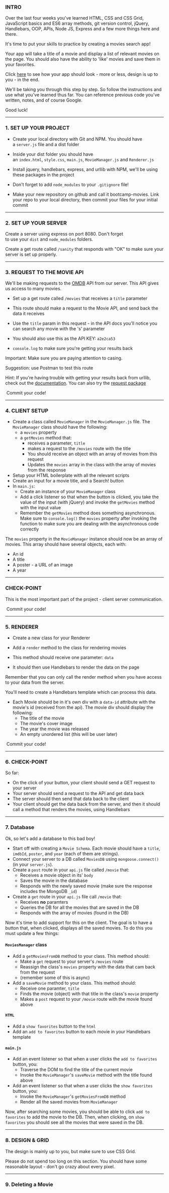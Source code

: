### INTRO

Over the last four weeks you've learned HTML, CSS and CSS Grid, JavaScript basics and ES6 array methods, git version control, jQuery, Handlebars, OOP, APIs, Node JS, Express and a few more things here and there.

It's time to put your skills to practice by creating a movies search app!

Your app will take a title of a movie and display a list of relevant movies on the page. You should also have the ability to 'like' movies and save them in your favorites.

Click [here](https://kernel-files.s3.eu-west-1.amazonaws.com/images/0374078b.png) to see how your app should look - more or less, design is up to you - in the end.

We'll be taking you through this step by step. So follow the instructions and use what you've learned thus far. You can reference previous code you've written, notes, and of course Google.

Good luck!

* * * * *

### 1\. SET UP YOUR PROJECT

-   Create your local directory with Git and NPM. You should have a `server.js` file and a dist folder

-   Inside your dist folder you should have an `index.html`, `style.css`, `main.js`, `MovieManager.js` and `Renderer.js`

-   Install jquery, handlebars, express, and urllib with NPM, we'll be using these packages in the project
-   Don't forget to add `node_modules` to your `.gitignore` file!
-   Make your new repository on github and call it bootcamp-movies. Link your repo to your local directory, then commit your files for your initial commit

* * * * *

### 2\. SET UP YOUR SERVER

Create a server using express on port 8080. Don't forget to use your `dist` and `node_modules` folders.

Create a get route called `/sanity` that responds with "OK" to make sure your server is set up properly.

* * * * *

### 3\. REQUEST TO THE MOVIE API

We'll be making requests to the [OMDB](http://www.omdbapi.com/#usage) API from our server. This API gives us access to many movies.

-   Set up a get route called `/movies` that receives a `title` parameter
-   This route should make a request to the Movie API, and send back the data it receives

-   Use the `title` param in this request - in the API docs you'll notice you can search any movie with the 's' parameter
- You should also use this as the API KEY: `a2e2ca53`

-   `console.log` to make sure you're getting your results back

Important: Make sure you are paying attention to casing.

Suggestion: use Postman to test this route

Hint: If you're having trouble with getting your results back from urllib, check out the [documentation](https://www.npmjs.com/package/urllib).
You can also try the [request package](https://www.npmjs.com/package/request)

 Commit your code!

* * * * *

### 4\. CLIENT SETUP

- Create a class called `MovieManager` in the `MovieManager.js` file. The `MovieManager` class should have the following:
    - a `movies` property
    - a `getMovies` method that:
        - receives a parameter, `title`
        - makes a request to the `/movies` route with the title
        - You should receive an object with an array of movies from this request
        - Updates the `movies` array in the class with the array of movies from the response
-   Setup your HTML boilerplate with all the relevant scripts
-   Create an input for a movie title, and a Search! button
-   In `main.js`:
    - Create an instance of your `MovieManager` class
    - Add a click listener so that when the button is clicked, you take the value of the input (with jQuery) and invoke the `getMovies` method with the input value
    - Remember the `getMovies` method does something asynchronous. Make sure to `console.log()` the `movies` property after invoking the function to make sure you are dealing with the asynchronous code correctly

The `movies` property in the `MovieManager` instance should now be an array of movies. This array should have several objects, each with:

-   An id
-   A title
-   A poster - a URL of an image
-   A year

* * * * *

### CHECK-POINT

This is the most important part of the project - client server communication.

 Commit your code!

* * * * *

### 5\. RENDERER

-   Create a new class for your Renderer
-   Add a `render` method to the class for rendering movies

-   This method should receive one parameter: `data`
-   It should then use Handlebars to render the data on the page

Remember that you can only call the render method when you have access to your data from the server.

You'll need to create a Handlebars template which can process this data.

-   Each Movie should be in it's own div with a `data-id` attribute with the movie's id (received from the api). The movie div should display the following:
    -   The title of the movie
    -   The movie's cover image
    -   The year the movie was released
    -   An empty unordered list (this will be user later)

 Commit your code!

* * * * *

### 6\. CHECK-POINT

So far:

-   On the click of your button, your client should send a GET request to your server
-   Your server should send a request to the API and get data back
- The server should then send that data back to the client
-   Your client should get the data back from the server, and then it should call a method that renders the movies, using Handlebars

* * * * *

### 7\. Database

Ok, so let's add a database to this bad boy!

- Start off with creating a `Movie Schema`. Each movie should have a `title`, `imdbId`, `poster`, and `year` (each of them are strings).
- Connect your server to a DB called `MoviesDB` using `mongoose.connect()` (in your `server.js`).
- Create a `post` route in your `api.js` file called `/movie` that:
    - Receives a movie object in its' `body`
    - Saves the movie in the database
    - Responds with the newly saved movie (make sure the response includes the MongoDB `_id`)
- Create a `get` route in your `api.js` file call `/movie` that:
    - Receives **no** paramters
    - Queries the DB for all the movies that are saved in the DB
    - Responds with the array of movies (found in the DB)

Now it's time to add support for this on the client. The goal is to have a button that, when clicked, displays all the saved movies. To do this you must update a few things:

#### `MoviesManager` class

- Add a `getMoviesFromDB` method to your  class. This method should:
    - Make a `get` request to your server's `/movies` route
    - Reassign the class's `movies` property with the data that cam back from the request
    - (remember some of this is async)
- Add a `saveMovie` method to your class. This method should:
    - Receive one paramter, `title`
    - Finds the movie (object) with that title in the class's `movie` property
    - Makes a `post` request to your `/movie` route with the movie found above


#### `HTML`

- Add a `show favorites` button to the `html`
- Add an `add to favorites` button to each movie in your Handlebars template

#### `main.js`

- Add an event listener so that when a user clicks the `add to favorites` button, you:
    - Traverse the DOM to find the title of the current movie
    - Invoke the `MovieManager`'s `saveMovie` method with the title found above
- Add an event listener so that when a user clicks the `show favorites` button, you:
    - Invoke the `MovieManager`'s `getMoviesFromDB` method
    - Render all the saved movies from `MovieManager`

Now, after searching some movies, you should be able to click `add to favorites` to add the movie to the DB. Then, when clicking, on `show favorites` you should see all the movies that were saved in the DB.

* * * * *

### 8\. DESIGN & GRID

The design is mainly up to you, but make sure to use CSS Grid.

Please do not spend too long on this section. You should have some reasonable layout - don't go crazy about every pixel.

* * * * *

### 9\. Deleting a Movie